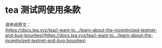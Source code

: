 # tea 测试网使用条款

请参阅原文：\
[https://docs.tea.xyz/tea/i-want-to.../learn-about-the-incentivized-testnet-and-bug-bounties](https://docs.tea.xyz/tea/i-want-to.../learn-about-the-incentivized-testnet-and-bug-bounties)
